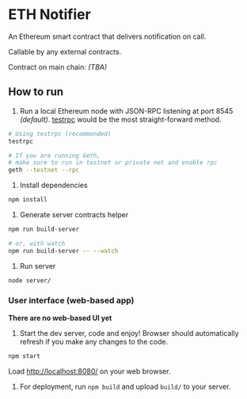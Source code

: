 # ETH Notifier

An Ethereum smart contract that delivers notification on call.

Callable by any external contracts.

Contract on main chain: _(TBA)_


## How to run

1. Run a local Ethereum node with JSON-RPC listening at port 8545 _(default)_. [testrpc](https://github.com/ethereumjs/testrpc) would be the most straight-forward method.

  ```bash
  # Using testrpc (recommended)
  testrpc

  # If you are running Geth, 
  # make sure to run in testnet or private net and enable rpc
  geth --testnet --rpc
  ```

1. Install dependencies

  ```bash
  npm install
  ```

1. Generate server contracts helper

  ```bash
  npm run build-server

  # or, with watch
  npm run build-server -- --watch
  ```

1. Run server

  ```bash
  node server/
  ```

### User interface (web-based app)

**There are no web-based UI yet**

1. Start the dev server, code and enjoy! Browser should automatically refresh if you make any changes to the code.

  ```bash
  npm start
  ```

  Load [http://localhost:8080/](http://localhost:8080/) on your web browser.

1. For deployment, run `npm build` and upload `build/` to your server.

